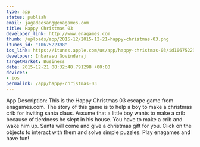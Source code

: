 ```yaml
--- 
type: app
status: publish
email: jagadeesang@enagames.com
title: Happy Christmas 03
developer_link: http://www.enagames.com
thumb: /uploads/app/2015-12/2015-12-21-happy-christmas-03.png
itunes_id: "1067522398"
ios_link: https://itunes.apple.com/us/app/happy-christmas-03/id1067522398?mt=8
developer: Inbarasu Govindaraj
targetMarket: Business
date: 2015-12-21 08:32:48.791298 +00:00
devices: 
- ios
permalink: /app/happy-christmas-03
---
```


App  Description:
             This is the Happy Christmas 03 escape game from enagames.com. The story of this game is to help a boy to make a christmas crib for inviting santa claus. Assume that a little boy wants to make a crib because of tierdness he slept in his house. You have to make a crib and wake him up. Santa will come and give a christmas gift for you. Click on the objects to interact with them and solve simple puzzles. Play enagames and have fun!
